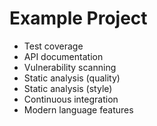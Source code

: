 # Example Project

 * Test coverage
 * API documentation
 * Vulnerability scanning
 * Static analysis (quality)
 * Static analysis (style)
 * Continuous integration
 * Modern language features
